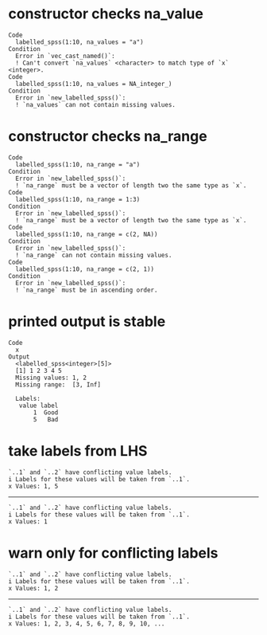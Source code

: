 # constructor checks na_value

    Code
      labelled_spss(1:10, na_values = "a")
    Condition
      Error in `vec_cast_named()`:
      ! Can't convert `na_values` <character> to match type of `x` <integer>.
    Code
      labelled_spss(1:10, na_values = NA_integer_)
    Condition
      Error in `new_labelled_spss()`:
      ! `na_values` can not contain missing values.

# constructor checks na_range

    Code
      labelled_spss(1:10, na_range = "a")
    Condition
      Error in `new_labelled_spss()`:
      ! `na_range` must be a vector of length two the same type as `x`.
    Code
      labelled_spss(1:10, na_range = 1:3)
    Condition
      Error in `new_labelled_spss()`:
      ! `na_range` must be a vector of length two the same type as `x`.
    Code
      labelled_spss(1:10, na_range = c(2, NA))
    Condition
      Error in `new_labelled_spss()`:
      ! `na_range` can not contain missing values.
    Code
      labelled_spss(1:10, na_range = c(2, 1))
    Condition
      Error in `new_labelled_spss()`:
      ! `na_range` must be in ascending order.

# printed output is stable

    Code
      x
    Output
      <labelled_spss<integer>[5]>
      [1] 1 2 3 4 5
      Missing values: 1, 2
      Missing range:  [3, Inf]
      
      Labels:
       value label
           1  Good
           5   Bad

# take labels from LHS

    `..1` and `..2` have conflicting value labels.
    i Labels for these values will be taken from `..1`.
    x Values: 1, 5

---

    `..1` and `..2` have conflicting value labels.
    i Labels for these values will be taken from `..1`.
    x Values: 1

# warn only for conflicting labels

    `..1` and `..2` have conflicting value labels.
    i Labels for these values will be taken from `..1`.
    x Values: 1, 2

---

    `..1` and `..2` have conflicting value labels.
    i Labels for these values will be taken from `..1`.
    x Values: 1, 2, 3, 4, 5, 6, 7, 8, 9, 10, ...

